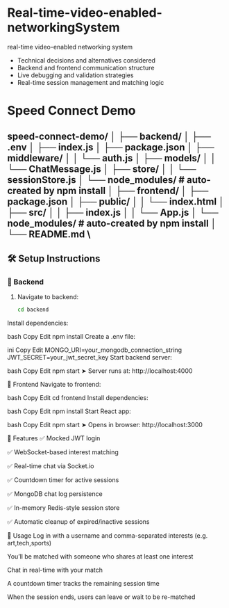 # Real-time-video-enabled-networkingSystem
real-time video-enabled networking system
- Technical decisions and alternatives considered
- Backend and frontend communication structure
- Live debugging and validation strategies
- Real-time session management and matching logic
# Speed Connect Demo

speed-connect-demo/
│ 
├── backend/
│ ├── .env
│ ├── index.js
│ ├── package.json
│ ├── middleware/
│ │ └── auth.js
│ ├── models/
│ │ └── ChatMessage.js
│ ├── store/
│ │ └── sessionStore.js
│ └── node_modules/ # auto-created by npm install
│
├── frontend/
│ ├── package.json
│ ├── public/
│ │ └── index.html
│ ├── src/
│ │ ├── index.js
│ │ └── App.js
│ └── node_modules/ # auto-created by npm install
│
└── README.md
\
---

## 🛠️ Setup Instructions

### 🔧 Backend

1. Navigate to backend:
   ```bash
   cd backend
Install dependencies:

bash
Copy
Edit
npm install
Create a .env file:

ini
Copy
Edit
MONGO_URI=your_mongodb_connection_string
JWT_SECRET=your_jwt_secret_key
Start backend server:

bash
Copy
Edit
npm start
➤ Server runs at: http://localhost:4000

🎨 Frontend
Navigate to frontend:

bash
Copy
Edit
cd frontend
Install dependencies:

bash
Copy
Edit
npm install
Start React app:

bash
Copy
Edit
npm start
➤ Opens in browser: http://localhost:3000

🧪 Features
✅ Mocked JWT login

✅ WebSocket-based interest matching

✅ Real-time chat via Socket.io

✅ Countdown timer for active sessions

✅ MongoDB chat log persistence

✅ In-memory Redis-style session store

✅ Automatic cleanup of expired/inactive sessions

📌 Usage
Log in with a username and comma-separated interests (e.g. art,tech,sports)

You’ll be matched with someone who shares at least one interest

Chat in real-time with your match

A countdown timer tracks the remaining session time

When the session ends, users can leave or wait to be re-matched


